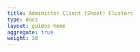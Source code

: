 ```yaml
---
title: Administer Client (Shoot) Clusters
type: docs
layout: guides-home
aggregate: true
weight: 30
---
```

